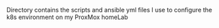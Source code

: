Directory contains the scripts and ansible yml files I use to configure the k8s environment on my ProxMox homeLab
